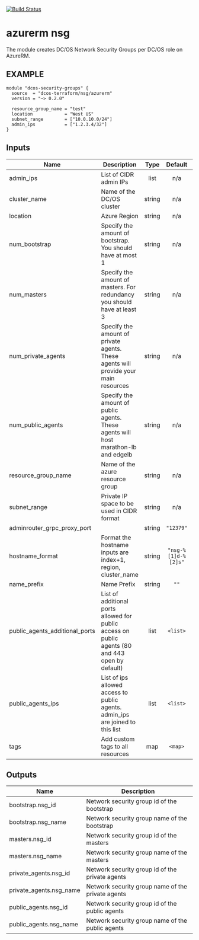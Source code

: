 [![Build Status](https://jenkins-terraform.mesosphere.com/service/dcos-terraform-jenkins/buildStatus/icon?job=dcos-terraform%2Fterraform-azurerm-nsg%2Fsupport%252F0.2.x)](https://jenkins-terraform.mesosphere.com/service/dcos-terraform-jenkins/job/dcos-terraform/job/terraform-azurerm-nsg/job/support%252F0.2.x/)

azurerm nsg
===========
The module creates DC/OS Network Security Groups per DC/OS role on AzureRM.

EXAMPLE
-------

```hcl
module "dcos-security-groups" {
  source  = "dcos-terraform/nsg/azurerm"
  version = "~> 0.2.0"

  resource_group_name = "test"
  location            = "West US"
  subnet_range        = ["10.0.10.0/24"]
  admin_ips           = ["1.2.3.4/32"]
}
```

## Inputs

| Name | Description | Type | Default | Required |
|------|-------------|:----:|:-----:|:-----:|
| admin\_ips | List of CIDR admin IPs | list | n/a | yes |
| cluster\_name | Name of the DC/OS cluster | string | n/a | yes |
| location | Azure Region | string | n/a | yes |
| num\_bootstrap | Specify the amount of bootstrap. You should have at most 1 | string | n/a | yes |
| num\_masters | Specify the amount of masters. For redundancy you should have at least 3 | string | n/a | yes |
| num\_private\_agents | Specify the amount of private agents. These agents will provide your main resources | string | n/a | yes |
| num\_public\_agents | Specify the amount of public agents. These agents will host marathon-lb and edgelb | string | n/a | yes |
| resource\_group\_name | Name of the azure resource group | string | n/a | yes |
| subnet\_range | Private IP space to be used in CIDR format | string | n/a | yes |
| adminrouter\_grpc\_proxy\_port |  | string | `"12379"` | no |
| hostname\_format | Format the hostname inputs are index+1, region, cluster_name | string | `"nsg-%[1]d-%[2]s"` | no |
| name\_prefix | Name Prefix | string | `""` | no |
| public\_agents\_additional\_ports | List of additional ports allowed for public access on public agents (80 and 443 open by default) | list | `<list>` | no |
| public\_agents\_ips | List of ips allowed access to public agents. admin_ips are joined to this list | list | `<list>` | no |
| tags | Add custom tags to all resources | map | `<map>` | no |

## Outputs

| Name | Description |
|------|-------------|
| bootstrap.nsg\_id | Network security group id of the bootstrap |
| bootstrap.nsg\_name | Network security group name of the bootstrap |
| masters.nsg\_id | Network security group id of the masters |
| masters.nsg\_name | Network security group name of the masters |
| private\_agents.nsg\_id | Network security group id of the private agents |
| private\_agents.nsg\_name | Network security group name of the private agents |
| public\_agents.nsg\_id | Network security group id of the public agents |
| public\_agents.nsg\_name | Network security group name of the public agents |

